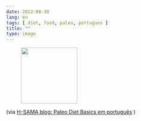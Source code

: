 ```yaml
---
date: 2012-08-30
lang: en
tags: [ diet, food, paleo, portugues ]
title: ""
type: image
---
```


<figure>
<a
href="https://hugo.ferreira.cc/via-h-sama-blog-paleo-diet-basics-em-portugues/attachment/665/"
rel="attachment"><img
src="https://hugo.ferreira.cc/wp-content/uploads/2012/08/tumblr_m9ksbjNA8e1qz82meo1_r1_500-150x150.jpg"
srcset="https://hugo.ferreira.cc/wp-content/uploads/2012/08/tumblr_m9ksbjNA8e1qz82meo1_r1_500-150x150.jpg 150w, https://hugo.ferreira.cc/wp-content/uploads/2012/08/tumblr_m9ksbjNA8e1qz82meo1_r1_500-300x300.jpg 300w, https://hugo.ferreira.cc/wp-content/uploads/2012/08/tumblr_m9ksbjNA8e1qz82meo1_r1_500.jpg 500w"
sizes="(max-width: 150px) 100vw, 150px" width="150" height="150" /></a></figure>

(via [H-SAMA blog: Paleo Diet Basics em
português](http://www.h-sama.com/2012/07/paleo-diet-basics-em-portugues.html)
)

